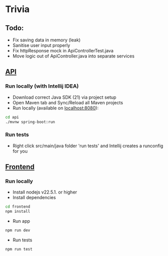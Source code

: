 # Trivia

## Todo:
- Fix saving data in memory (leak)
- Sanitise user input properly
- Fix httpResponse mock in ApiControllerTest.java
- Move logic out of ApiController.java into separate services

## [API](./api)

### Run locally (with Intellij IDEA)

- Download correct Java SDK (21) via project setup
- Open Maven tab and Sync/Reload all Maven projects
- Run locally (available on [localhost:8080](localhost:8080)):
```bash
cd api
./mvnw spring-boot:run
```

### Run tests

- Right click src/main/java folder 'run tests' and Intellij creates a runconfig for you


## [Frontend](./frontend)

### Run locally

- Install nodejs v22.5.1. or higher
- Install dependencies
```bash
cd frontend
npm install
```
- Run app
```bash
npm run dev 
```
- Run tests
```bash
npm run test
```